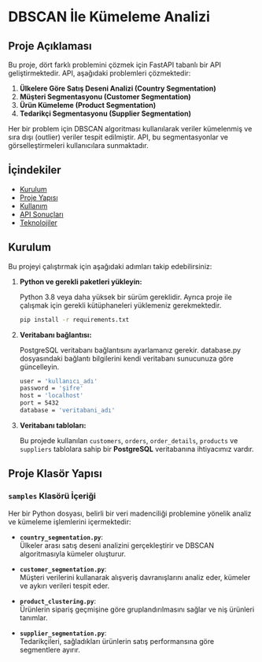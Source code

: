 # DBSCAN İle Kümeleme Analizi

## Proje Açıklaması

Bu proje, dört farklı problemini çözmek için FastAPI tabanlı bir API geliştirmektedir. API, aşağıdaki problemleri çözmektedir:

1. **Ülkelere Göre Satış Deseni Analizi (Country Segmentation)**
2. **Müşteri Segmentasyonu (Customer Segmentation)**
3. **Ürün Kümeleme (Product Segmentation)**
4. **Tedarikçi Segmentasyonu (Supplier Segmentation)**

Her bir problem için DBSCAN algoritması kullanılarak veriler kümelenmiş ve sıra dışı (outlier) veriler tespit edilmiştir. API, bu segmentasyonlar ve görselleştirmeleri kullanıcılara sunmaktadır.

## İçindekiler

- [Kurulum](#kurulum)
- [Proje Yapısı](#proje-yapısı)
- [Kullanım](#kullanım)
- [API Sonuçları](#api-sonuçları)
- [Teknolojiler](#teknolojiler)

## Kurulum

Bu projeyi çalıştırmak için aşağıdaki adımları takip edebilirsiniz:

1. **Python ve gerekli paketleri yükleyin:**
   
   Python 3.8 veya daha yüksek bir sürüm gereklidir. Ayrıca proje ile çalışmak için gerekli kütüphaneleri yüklemeniz gerekmektedir.

   ```bash
   pip install -r requirements.txt

2. **Veritabanı bağlantısı:**

    PostgreSQL veritabanı bağlantısını ayarlamanız gerekir. database.py dosyasındaki bağlantı bilgilerini kendi veritabanı sunucunuza göre güncelleyin.
   
      ```bash
   user = 'kullanıcı_adı'
   password = 'şifre'
   host = 'localhost'
   port = 5432
   database = 'veritabani_adı'

3. **Veritabanı tabloları:**

    Bu projede kullanılan `customers`, `orders`, `order_details`, `products` ve `suppliers` tablolara sahip bir **PostgreSQL** veritabanına ihtiyacımız vardır. 

 
## Proje Klasör Yapısı
  
### `samples` Klasörü İçeriği

Her bir Python dosyası, belirli bir veri madenciliği problemine yönelik analiz ve kümeleme işlemlerini içermektedir:

- **`country_segmentation.py`**:  
  Ülkeler arası satış deseni analizini gerçekleştirir ve DBSCAN algoritmasıyla kümeler oluşturur.

- **`customer_segmentation.py`**:  
  Müşteri verilerini kullanarak alışveriş davranışlarını analiz eder, kümeler ve aykırı verileri tespit eder.

- **`product_clustering.py`**:  
  Ürünlerin sipariş geçmişine göre gruplandırılmasını sağlar ve niş ürünleri tanımlar.

- **`supplier_segmentation.py`**:  
  Tedarikçileri, sağladıkları ürünlerin satış performansına göre segmentlere ayırır.
